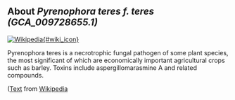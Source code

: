 
About *Pyrenophora teres f. teres (GCA\_009728655.1)* 
--------------------------------------------------------------

[![Wikipedia](/img/wikipedia_logo_v2_en.png){#wiki_icon}](http://en.wikipedia.org/wiki/Pyrenophora_teres)

Pyrenophora teres is a necrotrophic fungal pathogen of some plant species, the
most significant of which are economically important agricultural crops such as
barley. Toxins include aspergillomarasmine A and related compounds.

([Text](http://en.wikipedia.org/wiki/Pyrenophora_teres) from [Wikipedia](http://en.wikipedia.org/) 

